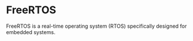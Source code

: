 # FreeRTOS
FreeRTOS is a real-time operating system (RTOS) specifically designed for embedded systems.


